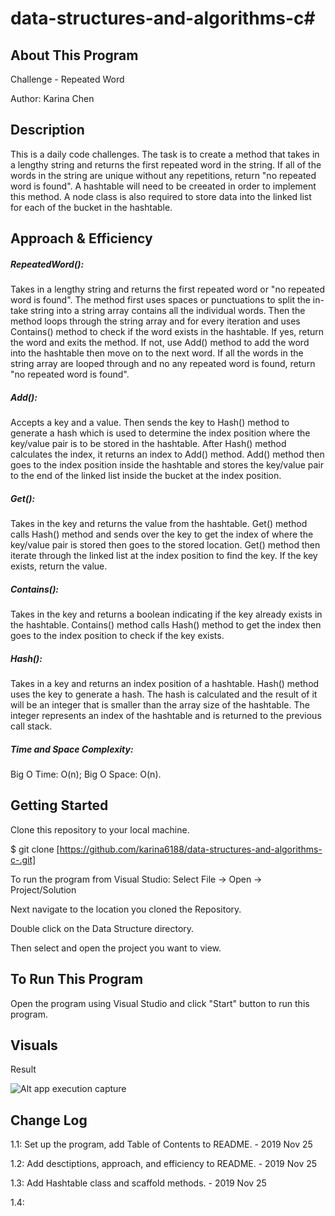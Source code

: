 # data-structures-and-algorithms-c#

## About This Program
Challenge - Repeated Word

Author: Karina Chen

## Description
This is a daily code challenges. The task is to create a method that takes in a lengthy string and returns the first repeated word in the string. If all of the words in the string are unique without any repetitions, return "no repeated word is found". A hashtable will need to be creeated in order to implement this method. A node class is also required to store data into the linked list for each of the bucket in the hashtable.
 
## Approach & Efficiency
##### RepeatedWord():
Takes in a lengthy string and returns the first repeated word or "no repeated word is found". The method first uses spaces or punctuations to split the in-take string into a string array contains all the individual words. Then the method loops through the string array and for every iteration and uses Contains() method to check if the word exists in the hashtable. If yes, return the word and exits the method. If not, use Add() method to add the word into the hashtable then move on to the next word. If all the words in the string array are looped through and no any repeated word is found, return "no repeated word is found".

##### Add():
Accepts a key and a value. Then sends the key to Hash() method to generate a hash which is used to determine the index position where the key/value pair is to be stored in the hashtable. After Hash() method calculates the index, it returns an index to Add() method. Add() method then goes to the index position inside the hashtable and stores the key/value pair to the end of the linked list inside the bucket at the index position.

##### Get():
Takes in the key and returns the value from the hashtable. Get() method calls Hash() method and sends over the key to get the index of where the key/value pair is stored then goes to the stored location. Get() method then iterate through the linked list at the index position to find the key. If the key exists, return the value.

##### Contains():
Takes in the key and returns a boolean indicating if the key already exists in the hashtable. Contains() method calls Hash() method to get the index then goes to the index position to check if the key exists.

##### Hash():
Takes in a key and returns an index position of a hashtable. Hash() method uses the key to generate a hash. The hash is calculated and the result of it will be an integer that is smaller than the array size of the hashtable. The integer represents an index of the hashtable and is returned to the previous call stack.

##### Time and Space Complexity:
Big O Time: O(n); Big O Space: O(n).

## Getting Started
Clone this repository to your local machine.

$ git clone [https://github.com/karina6188/data-structures-and-algorithms-c-.git]

To run the program from Visual Studio:
Select File -> Open -> Project/Solution

Next navigate to the location you cloned the Repository.

Double click on the Data Structure directory.

Then select and open the project you want to view.

## To Run This Program
Open the program using Visual Studio and click "Start" button to run this program.

## Visuals

Result

![Alt app execution capture](/Assets/.JPG)

## Change Log

1.1: Set up the program, add Table of Contents to README. - 2019 Nov 25

1.2: Add desctiptions, approach, and efficiency to README. - 2019 Nov 25

1.3: Add Hashtable class and scaffold methods. - 2019 Nov 25

1.4: 